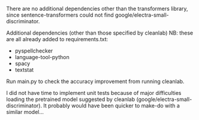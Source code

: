 There are no additional dependencies other than the transformers library, since
sentence-transformers could not find google/electra-small-discriminator.

Additional dependencies (other than those specified by cleanlab) NB: these are
all already added to requirements.txt:
- pyspellchecker
- language-tool-python
- spacy
- textstat

Run main.py to check the accuracy improvement from running cleanlab.

I did not have time to implement unit tests because of major difficulties
loading the pretrained model suggested by cleanlab
(google/electra-small-discriminator). It probably would have been quicker to make-do
with a similar model...
